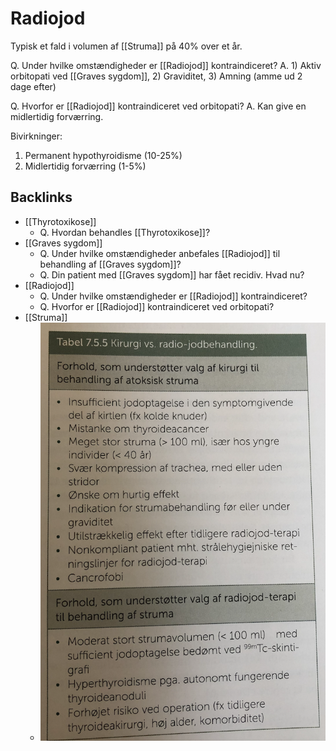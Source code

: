 # Radiojod
Typisk et fald i volumen af [[Struma]] på 40% over et år.

Q. Under hvilke omstændigheder er [[Radiojod]] kontraindiceret?
A. 1) Aktiv orbitopati ved [[Graves sygdom]], 2) Graviditet, 3) Amning (amme ud 2 dage efter)

Q. Hvorfor er [[Radiojod]] kontraindiceret ved orbitopati? 
A. Kan give en midlertidig forværring.

Bivirkninger: 
1. Permanent hypothyroidisme (10-25%)
2. Midlertidig forværring (1-5%)

## Backlinks
* [[Thyrotoxikose]]
	* Q. Hvordan behandles [[Thyrotoxikose]]?
* [[Graves sygdom]]
	* Q. Under hvilke omstændigheder anbefales [[Radiojod]] til behandling af [[Graves sygdom]]?
	* Q. Din patient med [[Graves sygdom]] har fået recidiv. Hvad nu?
* [[Radiojod]]
	* Q. Under hvilke omstændigheder er [[Radiojod]] kontraindiceret?
	* Q. Hvorfor er [[Radiojod]] kontraindiceret ved orbitopati? 
* [[Struma]]
	* ![](BearImages/2D3A5916-108F-4474-ABA4-C8BA0267E468-83821-0001273BE1861F24/B9FC8970-B677-48A3-9E63-7D65CE1AF830.png)

<!-- #anki/tag/med/Endocrinology #anki/deck/Medicine -->

<!-- {BearID:DE22D268-1079-4A32-8E10-D464BB7BC355-31003-000069DCB7CEB373} -->
